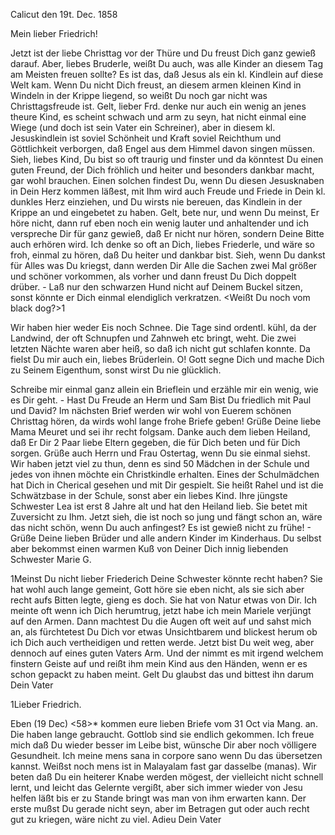  Calicut den 19t. Dec. 1858

Mein lieber Friedrich!

Jetzt ist der liebe Christtag vor der Thüre und Du freust Dich ganz gewieß darauf. Aber, liebes Bruderle, weißt Du auch, was alle Kinder an diesem Tag am Meisten freuen sollte? Es ist das, daß Jesus als ein kl. Kindlein auf diese Welt kam. Wenn Du nicht Dich freust, an diesem armen kleinen Kind in Windeln in der Krippe liegend, so weißt Du noch gar nicht was Christtagsfreude ist. Gelt, lieber Frd. denke nur auch ein wenig an jenes theure Kind, es scheint schwach und arm zu seyn, hat nicht einmal eine Wiege (und doch ist sein Vater ein Schreiner), aber in diesem kl. Jesuskindlein ist soviel Schönheit und Kraft soviel Reichthum und Göttlichkeit verborgen, daß Engel aus dem Himmel davon singen müssen. Sieh, liebes Kind, Du bist so oft traurig und finster und da könntest Du einen guten Freund, der Dich fröhlich und heiter und besonders dankbar macht, gar wohl brauchen. Einen solchen findest Du, wenn Du diesen Jesusknaben in Dein Herz kommen läßest, mit Ihm wird auch Freude und Friede in Dein kl. dunkles Herz einziehen, und Du wirsts nie bereuen, das Kindlein in der Krippe an und eingebetet zu haben. Gelt, bete nur, und wenn Du meinst, Er höre nicht, dann ruf eben noch ein wenig lauter und anhaltender und ich verspreche Dir für ganz gewieß, daß Er nicht nur hören, sondern Deine Bitte auch erhören wird. Ich denke so oft an Dich, liebes Friederle, und wäre so froh, einmal zu hören, daß Du heiter und dankbar bist. Sieh, wenn Du dankst für Alles was Du kriegst, dann werden Dir Alle die Sachen zwei Mal größer und schöner vorkommen, als vorher und dann freust Du Dich doppelt drüber. - Laß nur den schwarzen Hund nicht auf Deinem Buckel sitzen, sonst könnte er Dich einmal elendiglich verkratzen. <Weißt Du noch vom black dog?>1

Wir haben hier weder Eis noch Schnee. Die Tage sind ordentl. kühl, da der Landwind, der oft Schnupfen und Zahnweh etc bringt, weht. Die zwei letzten Nächte waren aber heiß, so daß ich nicht gut schlafen konnte. Da fielst Du mir auch ein, liebes Brüderlein. O! Gott segne Dich und mache Dich zu Seinem Eigenthum, sonst wirst Du nie glücklich.

Schreibe mir einmal ganz allein ein Brieflein und erzähle mir ein wenig, wie es Dir geht. - Hast Du Freude an Herm und Sam Bist Du friedlich mit Paul und David? Im nächsten Brief werden wir wohl von Euerem schönen Christtag hören, da wirds wohl lange frohe Briefe geben! Grüße Deine liebe Mama Meuret und sei ihr recht folgsam. Danke auch dem lieben Heiland, daß Er Dir 2 Paar liebe Eltern gegeben, die für Dich beten und für Dich sorgen. Grüße auch Herrn und Frau Ostertag, wenn Du sie einmal siehst. 
Wir haben jetzt viel zu thun, denn es sind 50 Mädchen in der Schule und jedes von ihnen möchte ein Christkindle erhalten. Eines der Schulmädchen hat Dich in Cherical gesehen und mit Dir gespielt. Sie heißt Rahel und ist die Schwätzbase in der Schule, sonst aber ein liebes Kind. Ihre jüngste Schwester Lea ist erst 8 Jahre alt und hat den Heiland lieb. Sie betet mit Zuversicht zu Ihm. Jetzt sieh, die ist noch so jung und fängt schon an, wäre das nicht schön, wenn Du auch anfingest? Es ist gewieß nicht zu frühe! - Grüße Deine lieben Brüder und alle andern Kinder im Kinderhaus. Du selbst aber bekommst einen warmen Kuß
 von Deiner Dich innig liebenden
 Schwester Marie G.



1Meinst Du nicht lieber Friederich Deine Schwester könnte recht haben? Sie hat wohl auch lange gemeint, Gott höre sie eben nicht, als sie sich aber recht aufs Bitten legte, gieng es doch. Sie hat von Natur etwas von Dir. Ich meinte oft wenn ich Dich herumtrug, jetzt habe ich mein Mariele verjüngt auf den Armen. Dann machtest Du die Augen oft weit auf und sahst mich an, als fürchtetest Du Dich vor etwas Unsichtbarem und blickest herum ob ich Dich auch vertheidigen und retten werde. Jetzt bist Du weit weg, aber dennoch auf eines guten Vaters Arm. Und der nimmt es mit irgend welchem finstern Geiste auf und reißt ihm mein Kind aus den Händen, wenn er es schon gepackt zu haben meint. Gelt Du glaubst das und bittest ihn darum  Dein Vater



1Lieber Friedrich.

Eben (19 Dec) <58>* kommen eure lieben Briefe vom 31 Oct via Mang. an. Die haben lange gebraucht. Gottlob sind sie endlich gekommen. Ich freue mich daß Du wieder besser im Leibe bist, wünsche Dir aber noch völligere Gesundheit. Ich meine mens sana in corpore sano wenn Du das übersetzen kannst. Weißst noch mens ist in Malayalam fast gar dasselbe (manas). Wir beten daß Du ein heiterer Knabe werden mögest, der vielleicht nicht schnell lernt, und leicht das Gelernte vergißt, aber sich immer wieder von Jesu helfen läßt bis er zu Stande bringt was man von ihm erwarten kann. Der erste mußst Du gerade nicht seyn, aber im Betragen gut oder auch recht gut zu kriegen, wäre nicht zu viel. Adieu
 Dein Vater

